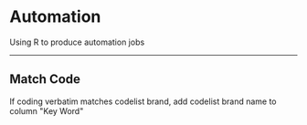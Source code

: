 # Automation
Using R to produce automation jobs

-------------------

## Match Code
If coding verbatim matches codelist brand, add codelist brand name to column "Key Word"
